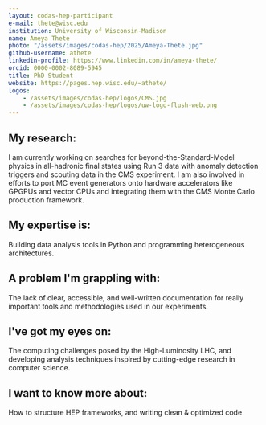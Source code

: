 ```yaml
---
layout: codas-hep-participant
e-mail: thete@wisc.edu
institution: University of Wisconsin-Madison
name: Ameya Thete
photo: "/assets/images/codas-hep/2025/Ameya-Thete.jpg"
github-username: athete
linkedin-profile: https://www.linkedin.com/in/ameya-thete/
orcid: 0000-0002-8089-5945
title: PhD Student
website: https://pages.hep.wisc.edu/~athete/
logos:
    - /assets/images/codas-hep/logos/CMS.jpg
    - /assets/images/codas-hep/logos/uw-logo-flush-web.png
---
```


## My research:
I am currently working on searches for beyond-the-Standard-Model physics in all-hadronic final states using Run 3 data with anomaly detection triggers
and scouting data in the CMS experiment. I am also involved in efforts to port MC event generators onto hardware accelerators like GPGPUs and vector CPUs and integrating them with the CMS Monte Carlo production framework. 

## My expertise is:
Building data analysis tools in Python and programming heterogeneous architectures. 

## A problem I'm grappling with:
The lack of clear, accessible, and well-written documentation for really important tools and methodologies used in our experiments. 

## I've got my eyes on:
The computing challenges posed by the High-Luminosity LHC, and developing analysis techniques inspired by cutting-edge research in computer science. 

## I want to know more about:
How to structure HEP frameworks, and writing clean & optimized code
